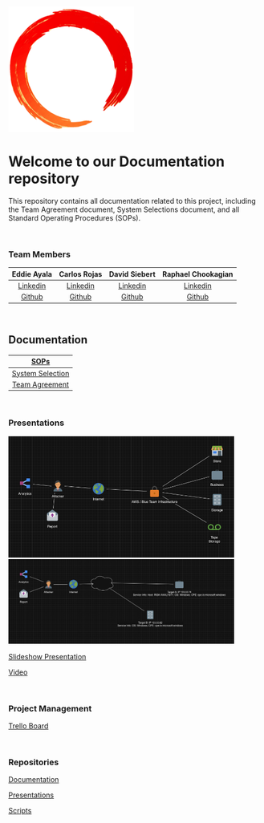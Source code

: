 <!-- ![Logo](./assets/ring.png) -->
<img src="./assets/ring.png" width="250">

# Welcome to our Documentation repository

This repository contains all documentation related to this project,  including the Team Agreement document, System Selections document, and all Standard Operating Procedures (SOPs).

<br>

### Team Members

| Eddie Ayala | Carlos Rojas | David Siebert | Raphael Chookagian |
|:----------------------:|:-----------------------:|:----------------------:|:----------------------:|
| [Linkedin](https://www.linkedin.com/in/robert-gillespie-420918272//) | [Linkedin](http://linkedin.com/in/dustinhaggett/) | [Linkedin](http://www.linkedin.com/in/marcelotc) | [Linkedin](https://www.linkedin.com/in/raphaelchookagian/) |
| [Github](https://github.com/Puyallup253) | [Github](https://github.com/dustinhaggett/) | [Github](https://github.com/mtc2434) | [Github](https://github.com/cesarderio) |

<br>

## Documentation

| [SOPs](./SOPs/) |
|:-----------------------:|
|  [System Selection](https://github.com/ATAQUE-Security/Documentation/blob/main/Team_Documents/System_Selection.md) |
| [Team Agreement](https://github.com/ATAQUE-Security/Documentation/blob/main/Team_Documents/Team_Agreement.md) |

<br>

### Presentations

<img src="./assets/Topology.png" width="450">

<img src="./assets/TopologyInitNmap.png" width="450">

[Slideshow Presentation]()

[Video]()

<br>

### Project Management

[Trello Board](https://trello.com/b/q4cb2rJl/401d8rt1)

<br>

### Repositories

[Documentation](https://github.com/ATAQUE-Security/Documentation)

[Presentations](https://github.com/ATAQUE-Security/Presentations)

[Scripts](https://github.com/ATAQUE-Security/Scripts)

<br>
